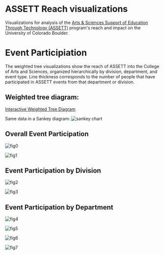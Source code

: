 # ASSETT Reach visualizations
Visualizations for analysis of the [Arts & Sciences Support of Education Through Technology (ASSETT)](https://www.colorado.edu/assett/) program's reach and impact on the University of Colorado Boulder.

# Event Participiation

The weighted tree visualizations show the reach of ASSETT into the College of Arts and Sciences, organized hierarchically by division, department, and event type. Line thickness corresponds to the number of people that have participated in ASSETT events from that department or division.

## Weighted tree diagram:
[Interactive Weighted Tree Diagram](https://jmfoster.github.io/reach/docs/weightedtree_assett.html)

Same data in a Sankey diagram:
![sankey chart](https://github.com/jmfoster/reach/blob/master/figures/reach_sankey.svg)

## Overall Event Participation

![fig0](https://github.com/jmfoster/reach/blob/master/figures/event_participation.png)

![fig1](https://github.com/jmfoster/reach/blob/master/figures/event_participation_by_year.png)

## Event Participation by Division

![fig2](https://github.com/jmfoster/reach/blob/master/figures/division_event_participation_by_year.png)

![fig3](https://github.com/jmfoster/reach/blob/master/figures/division_event_participation.png)

## Event Participation by Department

![fig4](https://github.com/jmfoster/reach/blob/master/figures/Arts%20and%20Humanities_participation_by_dept.png)

![fig5](https://github.com/jmfoster/reach/blob/master/figures/Natural%20Sciences_participation_by_dept.png)

![fig6](https://github.com/jmfoster/reach/blob/master/figures/Social%20Sciences_participation_by_dept.png)

![fig7](https://github.com/jmfoster/reach/blob/master/figures/Other_participation_by_dept.png)

